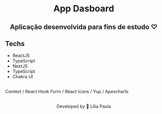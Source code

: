 <h1 align="center"> App Dasboard</h1>

<h2 align="center"> Aplicação desenvolvida para fins de estudo ♡ </h2>

<h3 align="center">

</h3>

## Techs

- ReactJS
- TypeScript
- NextJS
- TypeScript
- Chakra UI

</br>
Context / React Hook Form / React Icons / Yup / Apexcharts
</br></br>

<!-- MirageJS: API fictícia  -->


<!-- <h3 align="center">
    💻 <a href="#" target="_blank">Visualizar aplicação <a>
</h3> -->

<p align="center"> Developed by 🍄 Lília Paula </p>
